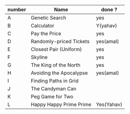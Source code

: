 |number|Name| done ?|
|------|----------------|-------------|
|A|Genetic Search|yes|
|B|Calculator |Y(yahav)|
|C|Pay the Price|yes|
|D|Randomly-priced Tickets |yes(amal)|
|E|Closest Pair (Uniform)|yes|
|F|Skyline|yes|
|G|The King of the North|yes|
|H|Avoiding the Apocalypse |yes(amal)|
|I|Finding Paths in Grid||
|J|The Candyman Can||
|K|Peg Game for Two||
|L|Happy Happy Prime Prime|Yes(Yahav)|
